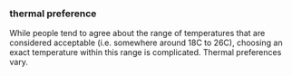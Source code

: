 ### thermal preference

While people tend to agree about the range of temperatures
that are considered acceptable (i.e. somewhere around
18C to 26C), choosing an exact temperature within this
range is complicated. Thermal preferences vary.